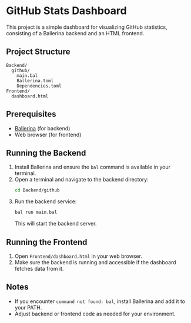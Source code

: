 # GitHub Stats Dashboard

This project is a simple dashboard for visualizing GitHub statistics, consisting of a Ballerina backend and an HTML frontend.

## Project Structure

```
Backend/
  github/
    main.bal
    Ballerina.toml
    Dependencies.toml
Frontend/
  dashboard.html
```

## Prerequisites
- [Ballerina](https://ballerina.io/downloads/) (for backend)
- Web browser (for frontend)

## Running the Backend
1. Install Ballerina and ensure the `bal` command is available in your terminal.
2. Open a terminal and navigate to the backend directory:
   ```sh
   cd Backend/github
   ```
3. Run the backend service:
   ```sh
   bal run main.bal
   ```
   This will start the backend server.

## Running the Frontend
1. Open `Frontend/dashboard.html` in your web browser.
2. Make sure the backend is running and accessible if the dashboard fetches data from it.

## Notes
- If you encounter `command not found: bal`, install Ballerina and add it to your PATH.
- Adjust backend or frontend code as needed for your environment.
